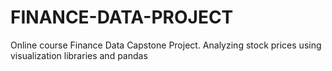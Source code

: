 # FINANCE-DATA-PROJECT
Online course Finance Data Capstone Project. Analyzing stock prices using visualization libraries and pandas
